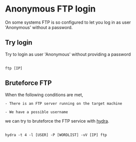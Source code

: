 # Anonymous FTP login

On some systems FTP is so configured to  let you log in as user 'Anonymous' without a password.

## Try login

Try to login as user 'Anonymous' without providing a password
<br></br>
```
ftp [IP]
```

## Bruteforce FTP
When the following conditions are met,

    - There is an FTP server running on the target machine

    - We have a possible username

we can try to bruteforce the FTP service with [hydra](https://github.com/vanhauser-thc/thc-hydra).
<br></br>
```
hydra -t 4 -l [USER] -P [WORDLIST] -vV [IP] ftp
```
